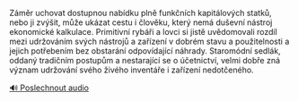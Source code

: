 
Záměr uchovat dostupnou nabídku plně funkčních kapitálových statků, nebo ji zvýšit, může ukázat cestu i člověku, který nemá duševní nástroj ekonomické kalkulace. Primitivní rybáři a lovci si jistě uvědomovali rozdíl mezi udržováním svých nástrojů a zařízení v dobrém stavu a použitelnosti a jejich potřebením bez obstarání odpovídající náhrady. Staromódní sedlák, oddaný tradičním postupům a nestarající se o účetnictví, velmi dobře zná význam udržování svého živého inventáře i zařízení nedotčeného.

[🔊 Poslechnout audio](/data/7-paragraphs/audio/chapter_93/para_007-Zmr-uchovat-dostupnou-nabdku-pln-funknch-kap.mp3)
